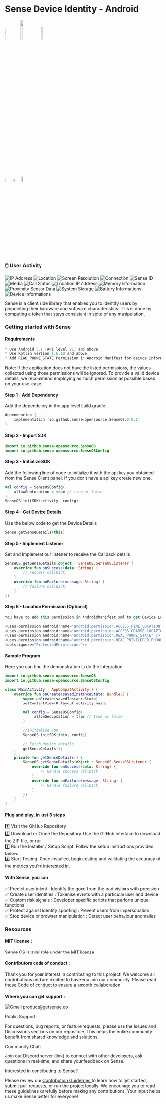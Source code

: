 <h1>Sense Device Identity - Android</h1>

<p style="width:100%;">
    <a href="https://github.com/sense-opensource/sense-device-identity-android/blob/main/LICENSE">
        <img width="9%" src="https://custom-icon-badges.demolab.com/github/license/denvercoder1/custom-icon-badges?logo=law">
    </a> 
    <img width="12.6%" src="https://badge-generator.vercel.app/api?icon=Github&label=Last%20Commit&status=May&color=6941C6"/> 
    <a href="https://discord.gg/hzNHTpwt">
        <img width="10%" src="https://badge-generator.vercel.app/api?icon=Discord&label=Discord&status=Live&color=6941C6"> 
    </a>
</p>

<p style="width:100%;">  
<img width="4.5%" src="https://custom-icon-badges.demolab.com/badge/Fork-orange.svg?logo=fork"> <img width="4.5%" src="https://custom-icon-badges.demolab.com/badge/Star-yellow.svg?logo=star"> <img width="6.5%" src="https://custom-icon-badges.demolab.com/badge/Commit-green.svg?logo=git-commit&logoColor=fff"> 
</p>
  
 ### 🖱️ User Activity

![IP Address](https://img.shields.io/badge/IP_Address-blue)
![Location](https://img.shields.io/badge/Location-green)
![Screen Resolution](https://img.shields.io/badge/Screen_Resolution-orange)
![Connection](https://img.shields.io/badge/Connection-purple)
![Sense ID](https://img.shields.io/badge/Sense_ID-blue)
![Media](https://img.shields.io/badge/Media-green)
![Call Status](https://img.shields.io/badge/Call_Status-orange)
![Location IP Address](https://img.shields.io/badge/Location_IP_Address-purple)
![Memory Information](https://img.shields.io/badge/Memory_Information-blue)
![Proximity Sensor Data](https://img.shields.io/badge/Proximity_Sensor_Data-green)
![System Storage](https://img.shields.io/badge/System_Storage-orange)
![Battery Informations](https://img.shields.io/badge/Battery_Informations-purple)
![Device Informations](https://img.shields.io/badge/Device_Informations-green)

<p> Sense is a client side library that enables you to identify users by pinpointing their hardware and software characteristics. This is done by computing a token that stays consistent in spite of any manipulation.</p>

<h3>Getting started with Sense </h3>


#### Requirements

```kotlin
* Use Android 5.1 (API level 21) and above.
* Use Kotlin version 1.6.10 and above.
* Add READ_PHONE_STATE Permission in Android Manifest for deivce information(Optional)
```

Note: If the application does not have the listed permissions, the values collected using those permissions will be ignored. To provide a valid device details, we recommend employing as much permission as possible based on your use-case.

#### Step 1 - Add Dependency

Add the dependency in the app level build.gradle:

```kotlin
dependencies {
    implementation 'io.github.sense-opensource:SenseOS:0.0.1'
}
```

#### Step 2 - Import SDK

```kotlin
import io.github.sense-opensource.SenseOS
import io.github.sense-opensource.SenseOSConfig
```

#### Step 3 - Initialize SDK

Add the following line of code to initialize it with the api key you obtained from the Sense Client panel. If you don't have a api key create new one.

```kotlin
val config = SenseOSConfig(
    allowGeoLocation = true // true or false
)
SenseOS.initSDK(activity, config)
```

#### Step 4 - Get Device Details

Use the below code to get the Device Details

```kotlin
Sense.getSenseDetails(this)
```

#### Step 5 - Implement Listener

Set and Implement our listener to receive the Callback details

```kotlin
SenseOS.getSenseDetails(object : SenseOS.SenseOSListener {
    override fun onSuccess(data: String) {
        // success callback 
    }
    override fun onFailure(message: String) {
        // failure callback
    }
})
```

#### Step 6 - Location Permission (Optional)

````kotlin
You have to add this permission in AndroidManifest.xml to get Device Location Information and to get Retrieve call state, Network state, Network information, Sim datas from READ_PHONE_STATE and READ_PRIVILEGED_PHONE_STATE.

<uses-permission android:name="android.permission.ACCESS_FINE_LOCATION" />
<uses-permission android:name="android.permission.ACCESS_COARSE_LOCATION" />
<uses-permission android:name="android.permission.READ_PHONE_STATE" />
<uses-permission android:name="android.permission.READ_PRIVILEGED_PHONE_STATE"
tools:ignore="ProtectedPermissions"/>

````

#### Sample Program

Here you can find the demonstration to do the integration.

```kotlin
import io.github.sense-opensource.SenseOS
import io.github.sense-opensource.SenseOSConfig

class MainActivity : AppCompatActivity() {
    override fun onCreate(savedInstanceState: Bundle?) {
        super.onCreate(savedInstanceState)
        setContentView(R.layout.activity_main)

        val config = SenseOSConfig(
             allowGeoLocation = true // true or false
        )

        //Initialize SDK
        SenseOS.initSDK(this, config)

        // Fetch device details
        getSenseDetails();
    }
    private fun getSenseDetails() {
        SenseOS.getSenseDetails(object : SenseOS.SenseOSListener {
            override fun onSuccess(data: String) {
                // Handle success callback
            }
            override fun onFailure(message: String) {
                // Handle failure callback
            }
        })
    }
}
```

<h4>Plug and play, in just 3 steps</h3>  

1️⃣ Visit the GitHub Repository</br>
2️⃣ Download or Clone the Repository. Use the GitHub interface to download the ZIP file, or run.</br>
3️⃣ Run the Installer / Setup Script. Follow the setup instructions provided below.</br>
4️⃣ Start Testing. Once installed, begin testing and validating the accuracy of the metrics you're interested in.</br>

#### With Sense, you can  

✅ Predict user intent : Identify the good from the bad visitors with precision  
✅ Create user identities : Tokenise events with a particular user and device  
✅ Custom risk signals : Developer specific scripts that perform unique functions  
✅ Protect against Identity spoofing : Prevent users from impersonation  
✅ Stop device or browser manipulation : Detect user behaviour anomalies 

### Resources 

#### MIT license : 

Sense OS is available under the <a href="https://github.com/sense-opensource/sense-device-identity-android/blob/main/LICENSE"> MIT license </a>

#### Contributors code of conduct : 

Thank you for your interest in contributing to this project! We welcome all contributions and are excited to have you join our community. Please read these <a href="https://github.com/sense-opensource/sense-device-identity-android/blob/main/code_of_conduct.md"> Code of conduct </a> to ensure a smooth collaboration.

#### Where you can get support :     
![Gmail](https://img.shields.io/badge/Gmail-D14836?logo=gmail&logoColor=white)       product@getsense.co 

Public Support:

For questions, bug reports, or feature requests, please use the Issues and Discussions sections on our repository. This helps the entire community benefit from shared knowledge and solutions.

Community Chat:

Join our Discord server (link) to connect with other developers, ask questions in real-time, and share your feedback on Sense.

Interested in contributing to Sense?

Please review our <a href="https://github.com/sense-opensource/sense-device-identity-android/blob/main/CONTRIBUTING.md"> Contribution Guidelines </a> to learn how to get started, submit pull requests, or run the project locally. We encourage you to read these guidelines carefully before making any contributions. Your input helps us make Sense better for everyone!
